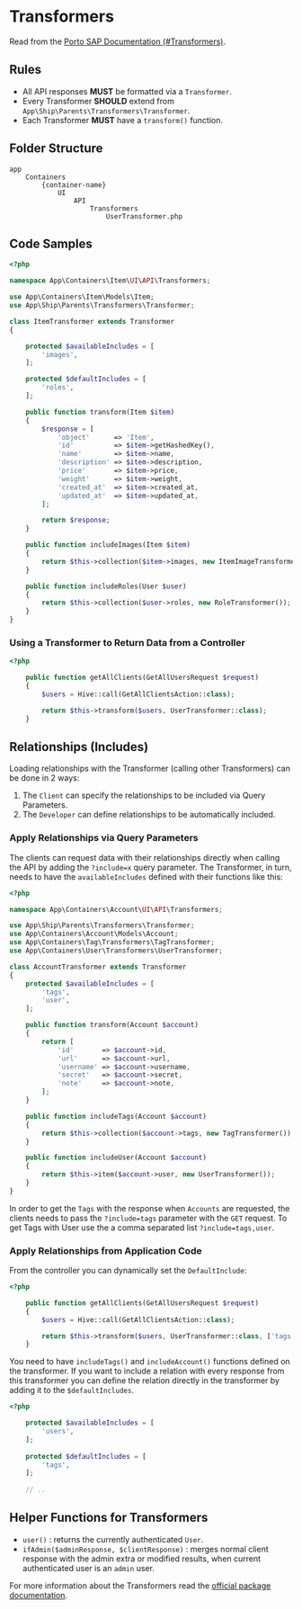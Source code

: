 # Transformers

Read from the [Porto SAP Documentation (#Transformers)](https://github.com/Mahmoudz/Porto#Transformers).

## Rules

- All API responses **MUST** be formatted via a `Transformer`.
- Every Transformer **SHOULD** extend from `App\Ship\Parents\Transformers\Transformer`.
- Each Transformer **MUST** have a `transform()` function.

## Folder Structure

```
app
    Containers
        {container-name}
            UI
                API
                    Transformers
                        UserTransformer.php
```

## Code Samples


```php
<?php

namespace App\Containers\Item\UI\API\Transformers;

use App\Containers\Item\Models\Item;
use App\Ship\Parents\Transformers\Transformer;

class ItemTransformer extends Transformer
{

    protected $availableIncludes = [
        'images',
    ];

    protected $defaultIncludes = [
        'roles',
    ];

    public function transform(Item $item)
    {
        $response = [
            'object'      => 'Item',
            'id'          => $item->getHashedKey(),
            'name'        => $item->name,
            'description' => $item->description,
            'price'       => $item->price,
            'weight'      => $item->weight,
            'created_at'  => $item->created_at,
            'updated_at'  => $item->updated_at,
        ];

        return $response;
    }

    public function includeImages(Item $item)
    {
        return $this->collection($item->images, new ItemImageTransformer());
    }

    public function includeRoles(User $user)
    {
        return $this->collection($user->roles, new RoleTransformer());
    }
}
```


### Using a Transformer to Return Data from a Controller

```php
<?php

    public function getAllClients(GetAllUsersRequest $request)
    {
        $users = Hive::call(GetAllClientsAction::class);

        return $this->transform($users, UserTransformer::class);
    }
```

<a name="relationships-include"></a>

## Relationships (Includes)

Loading relationships with the Transformer (calling other Transformers) can be done in 2 ways:

1. The `Client` can specify the relationships to be included via Query Parameters.
2. The `Developer` can define relationships to be automatically included.

### Apply Relationships via Query Parameters

The clients can request data with their relationships directly when calling the API by adding the `?include=x` query 
parameter. The Transformer, in turn, needs to have the `availableIncludes` defined with their functions like this:

```php
<?php

namespace App\Containers\Account\UI\API\Transformers;

use App\Ship\Parents\Transformers\Transformer;
use App\Containers\Account\Models\Account;
use App\Containers\Tag\Transformers\TagTransformer;
use App\Containers\User\Transformers\UserTransformer;

class AccountTransformer extends Transformer
{
    protected $availableIncludes = [
        'tags',
        'user',
    ];

    public function transform(Account $account)
    {
        return [
            'id'       => $account->id,
            'url'      => $account->url,
            'username' => $account->username,
            'secret'   => $account->secret,
            'note'     => $account->note,
        ];
    }

    public function includeTags(Account $account)
    {
        return $this->collection($account->tags, new TagTransformer());
    }

    public function includeUser(Account $account)
    {
        return $this->item($account->user, new UserTransformer());
    }
}
```

In order to get the `Tags` with the response when `Accounts` are requested, the clients needs to pass the 
`?include=tags` parameter with the `GET` request. To get Tags with User use the a comma separated list `?include=tags,user`.

### Apply Relationships from Application Code

From the controller you can dynamically set the `DefaultInclude`:

```php
<?php

    public function getAllClients(GetAllUsersRequest $request)
    {
        $users = Hive::call(GetAllClientsAction::class);

        return $this->transform($users, UserTransformer::class, ['tags', 'account']);
    }
```

You need to have `includeTags()` and `includeAccount()` functions defined on the transformer. If you want to include a 
relation with every response from this transformer you can define the relation directly in the transformer by adding it 
to the `$defaultIncludes`.

```php
<?php

    protected $availableIncludes = [
        'users',
    ];
    
    protected $defaultIncludes = [
        'tags',
    ];
    
    // ..
```

## Helper Functions for Transformers

- `user()` : returns the currently authenticated `User`.
- `ifAdmin($adminResponse, $clientResponse)` : merges normal client response with the admin extra or modified results, 
when current authenticated user is an `admin` user.

For more information about the Transformers read the 
[official package documentation](http://fractal.thephpleague.com/transformers/).
